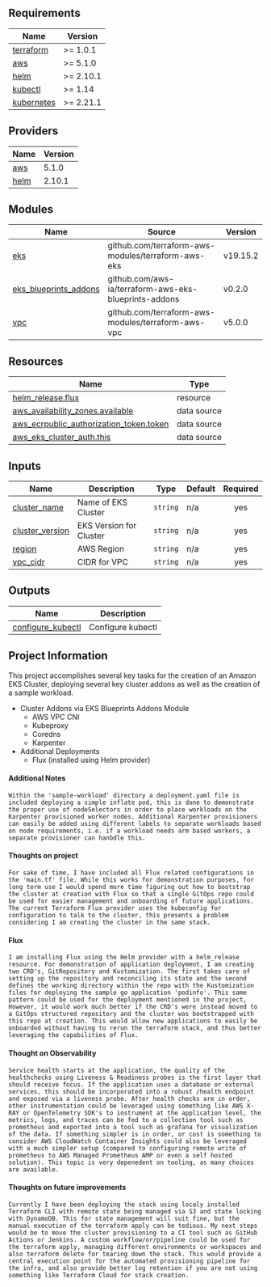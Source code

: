 ## Requirements

| Name | Version |
|------|---------|
| <a name="requirement_terraform"></a> [terraform](#requirement\_terraform) | >= 1.0.1 |
| <a name="requirement_aws"></a> [aws](#requirement\_aws) | >= 5.1.0 |
| <a name="requirement_helm"></a> [helm](#requirement\_helm) | >= 2.10.1 |
| <a name="requirement_kubectl"></a> [kubectl](#requirement\_kubectl) | >= 1.14 |
| <a name="requirement_kubernetes"></a> [kubernetes](#requirement\_kubernetes) | >= 2.21.1 |

## Providers

| Name | Version |
|------|---------|
| <a name="provider_aws"></a> [aws](#provider\_aws) | 5.1.0 |
| <a name="provider_helm"></a> [helm](#provider\_helm) | 2.10.1 |

## Modules

| Name | Source | Version |
|------|--------|---------|
| <a name="module_eks"></a> [eks](#module\_eks) | github.com/terraform-aws-modules/terraform-aws-eks | v19.15.2 |
| <a name="module_eks_blueprints_addons"></a> [eks\_blueprints\_addons](#module\_eks\_blueprints\_addons) | github.com/aws-ia/terraform-aws-eks-blueprints-addons | v0.2.0 |
| <a name="module_vpc"></a> [vpc](#module\_vpc) | github.com/terraform-aws-modules/terraform-aws-vpc | v5.0.0 |

## Resources

| Name | Type |
|------|------|
| [helm_release.flux](https://registry.terraform.io/providers/hashicorp/helm/latest/docs/resources/release) | resource |
| [aws_availability_zones.available](https://registry.terraform.io/providers/hashicorp/aws/latest/docs/data-sources/availability_zones) | data source |
| [aws_ecrpublic_authorization_token.token](https://registry.terraform.io/providers/hashicorp/aws/latest/docs/data-sources/ecrpublic_authorization_token) | data source |
| [aws_eks_cluster_auth.this](https://registry.terraform.io/providers/hashicorp/aws/latest/docs/data-sources/eks_cluster_auth) | data source |

## Inputs

| Name | Description | Type | Default | Required |
|------|-------------|------|---------|:--------:|
| <a name="input_cluster_name"></a> [cluster\_name](#input\_cluster\_name) | Name of EKS Cluster | `string` | n/a | yes |
| <a name="input_cluster_version"></a> [cluster\_version](#input\_cluster\_version) | EKS Version for Cluster | `string` | n/a | yes |
| <a name="input_region"></a> [region](#input\_region) | AWS Region | `string` | n/a | yes |
| <a name="input_vpc_cidr"></a> [vpc\_cidr](#input\_vpc\_cidr) | CIDR for VPC | `string` | n/a | yes |

## Outputs

| Name | Description |
|------|-------------|
| <a name="output_configure_kubectl"></a> [configure\_kubectl](#output\_configure\_kubectl) | Configure kubectl |

## Project Information
This project accomplishes several key tasks for the creation of an Amazon EKS Cluster, deploying several key cluster addons as well as the creation of a sample workload. 
- Cluster Addons via EKS Blueprints Addons Module
  -  AWS VPC CNI
  -  Kubeproxy
  -  Coredns
  -  Karpenter
- Additional Deployments
  - Flux (installed using Helm provider)

#### Additional Notes
    Within the 'sample-workload' directory a deployment.yaml file is included deploying a simple inflate pod, this is done to demonstrate the proper use of nodeSelectors in order to place workloads on the Karpenter provisioned worker nodes. Additional Karpenter provisioners can easily be added using different labels to separate workloads based on node requirements, i.e. if a workload needs arm based workers, a separate provisioner can hanbdle this.

#### Thoughts on project
    For sake of time, I have included all Flux related configurations in the 'main.tf' file. While this works for demonstration purposes, for long term use I would spend more time figuring out how to bootstrap the cluster at creation with Flux so that a single GitOps repo could be used for easier management and onboarding of future applications. The current Terraform Flux provider uses the kubeconfig for configuration to talk to the cluster, this presents a problem considering I am creating the cluster in the same stack.

#### Flux
    I am installing Flux using the Helm provider with a helm_release resource. For demonstration of application deployment, I am creating two CRD's, GitRepository and Kustomization. The first takes care of setting up the repository and reconciling its state and the second defines the working directory within the repo with the Kustomization files for deploying the sample go application 'podinfo'. This same pattern could be used for the deployment mentioned in the project, However, it would work much better if the CRD's were instead moved to a GitOps structured repository and the cluster was bootstrapped with this repo at creation. This would allow new applications to easily be onboarded without having to rerun the terraform stack, and thus better leveraging the capabilities of Flux.
    
#### Thought on Observability
    Service health starts at the application, the quality of the healthchecks using Liveness & Readiness probes is the first layer that should receive focus. If the application uses a database or external services, this should be incorporated into a robust /health endpoint and exposed via a liveness probe. After health checks are in order, other instrumentation could be leveraged using something like AWS X-RAY or OpenTelemetry SDK's to instrument at the application level, the metrics, logs, and traces can be fed to a collection tool such as prometheus and exported into a tool such as grafana for visualization of the data. If something simpler is in order, or cost is something to consider AWS CloudWatch Container Insights could also be leveraged with a much simpler setup (compared to configuring remote write of prometheus to AWS Managed Prometheus AMP or even a self hosted solution). This topic is very depenedent on tooling, as many choices are available.
    
#### Thoughts on future improvements
    Currently I have been deploying the stack using localy installed Terraform CLI with remote state being managed via S3 and state locking with DynamoDB. This for state management will suit fine, but the manual execution of the terraform apply can be tedious. My next steps would be to move the cluster provisioning to a CI tool such as GitHub Actions or Jenkins. A custom workflow/or/pipeline could be used for the terraform apply, managing different environments or workspaces and also terraform delete for tearing down the stack. This would provide a central execution point for the automated provisioning pipeline for the infra, and also provide better log retention if you are not using something like Terraform Cloud for stack creation.
    

  



